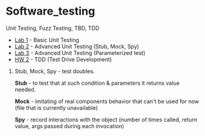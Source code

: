 # Software_testing
Unit Testing, Fuzz Testing, TBD, TDD

- [Lab 1](./lab_1) - Basic Unit Testing
- [Lab 2](./lab_2) - Advanced Unit Testing (Stub, Mock, Spy)
- [Lab 3](./lab_3) - Advanced Unit Testing (Parameterized test)
- [HW 2](./hw_2) - TDD (Test Drive Development)

1. Stub, Mock, Spy - test doubles.

   **Stub** - to test that at such condition & parameters it returns value needed.
   
   **Mock** - imitating of real components behavior that can't be used for now (file that is currently unavailable)
   
   **Spy** - record interactions with the object (number of times called, return value, args passed during each invocation)
